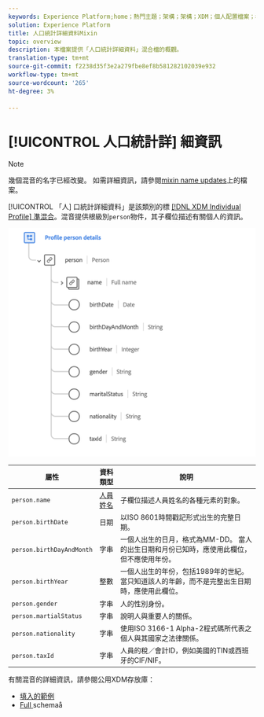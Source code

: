 ```yaml
---
keywords: Experience Platform;home；熱門主題；架構；架構；XDM；個人配置檔案；欄位；架構；架構設計；混合；mixin;person;person詳細資訊；個人概要資訊；person;
solution: Experience Platform
title: 人口統計詳細資料Mixin
topic: overview
description: 本檔案提供「人口統計詳細資料」混合檔的概觀。
translation-type: tm+mt
source-git-commit: f2238d35f3e2a279fbe8ef8b581282102039e932
workflow-type: tm+mt
source-wordcount: '265'
ht-degree: 3%

---
```



# [!UICONTROL 人口統計詳] 細資訊

>[!NOTE]
>
>幾個混音的名字已經改變。 如需詳細資訊，請參閱[mixin name updates](../name-updates.md)上的檔案。

[!UICONTROL 「人] 口統計詳細資料」是該類別的標 [[!DNL XDM Individual Profile] 準混合](../../classes/individual-profile.md)。混音提供根級別`person`物件，其子欄位描述有關個人的資訊。

<img src="../../images/mixins/profile-person-details.png" width="600" /><br />

| 屬性 | 資料類型 | 說明 |
| --- | --- | --- |
| `person.name` | [人員姓名](../../data-types/person-name.md) | 子欄位描述人員姓名的各種元素的對象。 |
| `person.birthDate` | 日期 | 以ISO 8601時間戳記形式出生的完整日期。 |
| `person.birthDayAndMonth` | 字串 | 一個人出生的日月，格式為MM-DD。 當人的出生日期和月份已知時，應使用此欄位，但不應使用年份。 |
| `person.birthYear` | 整數 | 一個人出生的年份，包括1989年的世紀。 當只知道該人的年齡，而不是完整出生日期時，應使用此欄位。 |
| `person.gender` | 字串 | 人的性別身份。 |
| `person.martialStatus` | 字串 | 說明人與重要人的關係。 |
| `person.nationality` | 字串 | 使用ISO 3166-1 Alpha-2程式碼所代表之個人與其國家之法律關係。 |
| `person.taxId` | 字串 | 人員的稅／會計ID，例如美國的TIN或西班牙的CIF/NIF。 |

有關混音的詳細資訊，請參閱公用XDM存放庫：

* [填入的範例](https://github.com/adobe/xdm/blob/master/components/mixins/profile/profile-person-details.example.1.json)
* [Full ](https://github.com/adobe/xdm/blob/master/components/mixins/profile/profile-person-details.schema.json)
schemaå